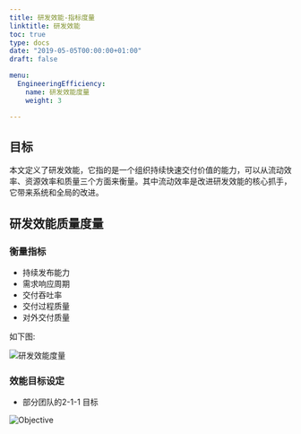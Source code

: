 ```yaml
---
title: 研发效能-指标度量
linktitle: 研发效能 
toc: true
type: docs
date: "2019-05-05T00:00:00+01:00"
draft: false

menu:
  EngineeringEfficiency:
    name: 研发效能度量
    weight: 3

---
```



## 目标

本文定义了研发效能，它指的是一个组织持续快速交付价值的能力，可以从流动效率、资源效率和质量三个方面来衡量。其中流动效率是改进研发效能的核心抓手，它带来系统和全局的改进。

## 研发效能质量度量

### 衡量指标

- 持续发布能力
- 需求响应周期
- 交付吞吐率
- 交付过程质量
- 对外交付质量

如下图:

![研发效能度量](../../engineeringefficiency/effectiveness_evaluation.png)

### 效能目标设定

- 部分团队的2-1-1 目标

![Objective](../../engineeringefficiency/effectiveness_objective.png)
